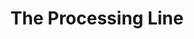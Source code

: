 ---
ep: 178
title: The Processing Line
imglink: "https://live.staticflickr.com/65535/50998312546_0151e00c5b_o.jpg"
thumbnail: "https://live.staticflickr.com/65535/50998312546_e18d13337d_q.jpg"
alt: An endless line of faceless, featureless figures on a narrow path raised high off the ground.
name: nik
---